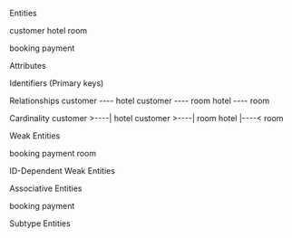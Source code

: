 Entities

customer
hotel
room

booking
payment


Attributes


Identifiers
(Primary keys)

Relationships
    customer --<payment>-- hotel
    customer --<book>-- room
    hotel --<have>-- room
    

Cardinality
    customer >--<payment>--| hotel
    customer >--<book>--| room
    hotel |--<have>--< room


Weak Entities

booking
payment
room

ID-Dependent Weak Entities

Associative Entities

booking
payment

Subtype Entities


